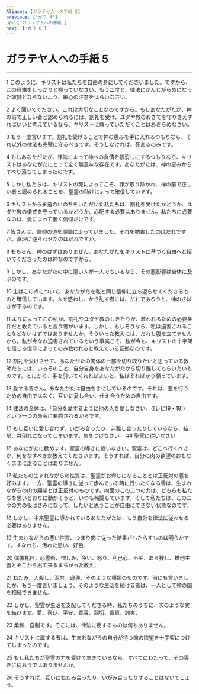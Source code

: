 ```yaml
---
Aliases: [ガラテヤ人への手紙 5]
previous: ['ガラ 4']
up: ['ガラテヤ人への手紙']
next: ['ガラ 6']
---
```

# ガラテヤ人への手紙 5

***




1 
このように、キリストは私たちを自由の身にしてくださいました。ですから、この自由をしっかりと握っていなさい。もう二度と、律法にがんじがらめになった奴隷とならないよう、細心の注意をはらいなさい。 



2 
よく聞いてください。これは大切なことなのですから。もしあなたがたが、神の前で正しい者と認められるには、割礼を受け、ユダヤ教のおきてを守りさえすればいいと考えているなら、キリストに救っていただくことはあきらめなさい。 



3 
もう一度言います。割礼を受けることで神の恵みを手に入れるつもりなら、それ以外の律法も完璧に守るべきです。そうしなければ、死あるのみです。 



4 
もしあなたがたが、律法によって神への負債を帳消しにするつもりなら、キリストはあなたがたにとって全く無意味な存在です。あなたがたは、神の恵みからすべり落ちてしまったのです。 



5 
しかし私たちは、キリストの死によってこそ、罪が取り除かれ、神の前で正しい者と認められることを、聖霊の助けによって確信しています。 



6 
キリストから永遠のいのちをいただいた私たちは、割礼を受けたかどうか、ユダヤ教の儀式を守っているかどうか、心配する必要はありません。私たちに必要なのは、愛によって働く信仰だけです。 



7 
皆さんは、信仰の道を順調に走っていました。それを妨害したのはだれですか。真理に逆らわせたのはだれですか。 



8 
もちろん、神のはずはありません。あなたがたをキリストに基づく自由へと招いてくださったのは神なのですから。 



9 
しかし、あなたがたの中に悪い人が一人でもいるなら、その悪影響は全体に及ぶのです。 



10 
主はこの点について、あなたがたを私と同じ信仰に立ち返らせてくださるものと確信しています。人を惑わし、かき乱す者には、だれであろうと、神のさばきが下るのです。 



11 
よりによってこの私が、割礼やユダヤ教のしきたりが、救われるための必要条件だと教えていると言う者がいます。しかし、もしそうなら、私は迫害されることなどないはずではありませんか。そういった教えには、だれも腹を立てませんから。私が今なお迫害されているという事実こそ、私が今も、キリストの十字架を信じる信仰によってのみ救われると教えている証拠なのです。 



12 
割礼を受けさせて、あなたがたの肉体の一部を切り取りたいと思っている教師たちには、いっそのこと、自分自身をあなたがたから切り離してもらいたいものです。とにかく、手を引いてくれればよいと、私はそればかり願っています。 



13 
愛する皆さん。あなたがたは自由を手にしているのです。それは、悪を行うための自由ではなく、互いに愛し合い、仕え合うための自由です。 



14 
律法の全体は、「自分を愛するように他の人を愛しなさい」（[レビ19・18]）という一つの命令に要約されるからです。 



15 
もし互いに愛し合わず、いがみ合ったり、非難し合ったりしているなら、結局、共倒れになってしまいます。気をつけなさい。 ## 聖霊に従いなさい 



16 
あなたがたに勧めます。聖霊の導きに従いなさい。聖霊は、どこへ行くべきか、何をなすべきか教えてくださいます。そうすれば、自分の肉の欲望のおもむくままに走ることはありません。 



17 
私たちの生まれながらの性質は、聖霊がお命じになることとは正反対の悪を好みます。一方、聖霊の導きに従って歩んでいる時に行いたくなる善は、生まれながらの肉の願望とは正反対のものです。内面のこの二つの力は、どちらも私たちを思いどおりに動かそうと、いつも格闘しています。そして私たちは、この二つの力の板ばさみになって、したいと思うことが自由にできない状態なのです。 



18 
しかし、本来聖霊に導かれているあなたがたは、もう自分を律法に従わせる必要はありません。 



19 
生まれながらの悪い性質、つまり肉に従った結果がもたらすものは明らかです。すなわち、汚れた思い、好色、 



20 
偶像礼拝、心霊術、憎しみ、争い、怒り、利己心、不平、あら捜し、排他主義とそこから出て来るまちがった教え、 



21 
ねたみ、人殺し、泥酔、遊興、そのような種類のものです。前にも言いましたが、もう一度言いましょう。そのような生活を続ける者は、一人として神の国を相続できません。 



22 
しかし、聖霊が生活を支配してくださる時、私たちのうちに、次のような実を結びます。愛、喜び、平安、寛容、親切、善意、誠実、 



23 
柔和、自制です。そこには、律法に反するものは何もありません。 



24 
キリストに属する者は、生まれながらの自分が持つ肉の欲望を十字架につけてしまったのです。 



25 
もし私たちが聖霊の力を受けて生きているなら、すべてにわたって、その導きに従おうではありませんか。 



26 
そうすれば、互いにねたみ合ったり、いがみ合ったりすることはないでしょう。
